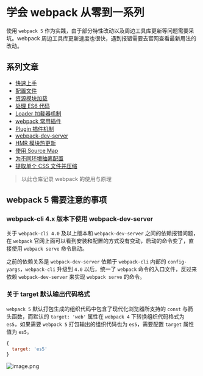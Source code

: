 # 学会 webpack 从零到一系列

使用 `webpack 5` 作为实践，由于部分特性改动以及周边工具库更新等问题需要采坑。webpack 周边工具库更新速度也很快，遇到报错需要去官网查看最新用法的改动。

## 系列文章

- [快速上手](/01-quickly-start/)  
- [配置文件](/02-configuration/)  
- [资源模块加载](/03-asset-load/)  
- [处理 ES6 代码](/04-babel-loader/)  
- [Loader 加载器机制](/05-loader-theory/)  
- [webpack 常用插件](/06-generally-used-plugins/)  
- [Plugin 插件机制](/07-plugin-theory/)  
- [webpack-dev-server](/08-webpack-dev-server/)  
- [HMR 模块热更新](/09-webpack-hmr/)  
- [使用 Source Map](/10-webpack-source-map/)  
- [为不同环境抽离配置](/11-merge-webpack-config/) 
- [提取单个 CSS 文件并压缩](/12-mini-css-extract-plugin/)   

> 以此仓库记录 webpack 的使用与原理

## webpack 5 需要注意的事项

### webpack-cli 4.x 版本下使用 webpack-dev-server

关于 `webpack-cli 4.0` 及以上版本和 `webpack-dev-server` 之间的依赖报错问题，在 `webpack` 官网上面可以看到安装和配置的方式没有变动，启动的命令变了，直接使用 `webpack serve` 命令启动。

之前的依赖关系是 `webpack-dev-server` 依赖于 `webpack-cli` 内部的 `config-yargs`，`webpack-cli` 升级到 `4.0` 以后，统一了 `webpack` 命令的入口文件，反过来依赖 `webpack-dev-server` 来实现 `webpack serve` 的命令。

### 关于 target 默认输出代码格式

`webpack 5` 默认打包生成的组织代码中包含了现代化浏览器所支持的 `const` 与箭头函数，而默认的 `target: 'web'` 属性在 `webpack 4` 下转换组织代码格式为 `es5`，如果需要 `webpack 5` 打包输出的组织代码也为 `es5`，需要配置 `target` 属性值为 `es5`。

```javascript
{
  target: 'es5'
}
```

![image.png](https://s3.ax1x.com/2020/12/05/DqW7c9.png)